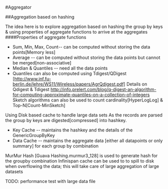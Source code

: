 #Aggregator

##Aggregation based on hashing

The idea here is to explore aggregation based on hashing the group by keys & using properties of
aggregate functions to arrive at the aggregates
####Properties of aggregate functions
* Sum, Min, Max, Count-- can be computed without storing the data points[Memory less]
* Average -- can be computed without storing the data points but cannot be merged[non-associative]
* Median & Quantiles -- need all the data points
* Quantiles can also be computed using Tdigest/QDigest [http://www.inf.fu-berlin.de/lehre/WS11/Wireless/papers/AgrQdigest.pdf]
Details on Qdigest & Tdigest http://info.prelert.com/blog/q-digest-an-algorithm-for-computing-approximate-quantiles-on-a-collection-of-integers
Sketch algorithms can also be used to count cardinality[HyperLogLog] & Top-N[Count-MinSketch]

Using Disk based cache to handle large data sets
As the records are parsed the group by keys are digested[compressed] into  hashkey.

* Key Cache -- maintains the hashkey and the details of the GenericGroupByKey
* Data Cache -- maintains the aggregate data [either all datapoints or only summary] for each group by combination

MurMur Hash [Guava Hashing.murmur3_128]  is used to generate hash for the groupby combination
Infinispan cache can be used to to spill to disk when overflowing the data; this will take care of large aggregation of large datasets

TODO: performance test with large data file